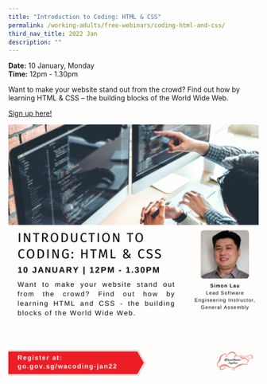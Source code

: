 ```yaml
---
title: "Introduction to Coding: HTML & CSS"
permalink: /working-adults/free-webinars/coding-html-and-css/
third_nav_title: 2022 Jan
description: ""
---
```




**Date:** 10 January, Monday
<br> **Time:** 12pm - 1.30pm

Want to make your website stand out from the crowd? Find out how by learning HTML & CSS – the building blocks of the World Wide Web. 

[Sign up here!](https://zoom.us/webinar/register/8916393827123/WN_TOZ7hNb-Sya34QNPCGRosA)

![SNT Adults 10 Jan](/images/10-Jan-WA.png)